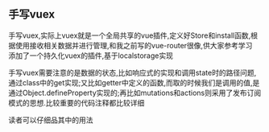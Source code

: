 ## 手写vuex
手写vuex,实际上vuex就是一个全局共享的vue插件,定义好Store和install函数,根据使用接收相关数据并进行管理,和我之前写的vue-router很像,供大家参考学习  
添加了一个持久化vuex的插件,基于localstorage实现  

手写vuex需要注意的是数据的状态,比如响应式的实现和调用state时的路径问题,通过class中的get实现;又比如getter中定义的函数,而取的时候我们是调用的值,是通过Object.defineProperty实现的;再比如mutations和actions则采用了发布订阅模式的思想.比较重要的代码注释都比较详细  

读者可以仔细品其中的用法
